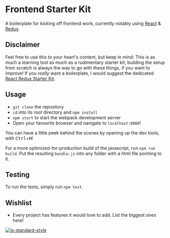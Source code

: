 # Frontend Starter Kit

A boilerplate for kicking off frontend work, currently notably using [React] & [Redux].

## Disclaimer

Feel free to use this to your heart's content, but keep in mind: This is as much a learning tool as much as a rudimentary starter kit; building the setup from scratch is always the way to go with these things, if you want to improve! If you *really* want a boilerplate, I would suggest the dedicated [React Redux Starter Kit].

## Usage

- `git clone` the repository
- `cd` into its root directory and `npm install`
- `npm start` to start the webpack development server
- Open your favourite browser and navigate to `localhost:8080`!

You can have a little peek behind the scenes by opening up the dev tools, with <kbd>Ctrl</kbd>+<kbd>H</kbd>!

For a more optimized-for-production build of the javascript, run `npm run build`. Put the resulting `bundle.js` into any folder with a html file pointing to it.

## Testing

To run the tests, simply run `npm test`.

## Wishlist

- Every project has features it would love to add. List the biggest ones here!

[![js-standard-style](https://img.shields.io/badge/code%20style-standard-brightgreen.svg)](http://standardjs.com/)

[React]: https://facebook.github.io/react/ "A Javacript library for building UI"
[Redux]: http://redux.js.org/ "A predictable state container for JavaScript apps."
[React Redux Starter Kit]: https://github.com/davezuko/react-redux-starter-kit "Get started with React, Redux, and React-Router!"
